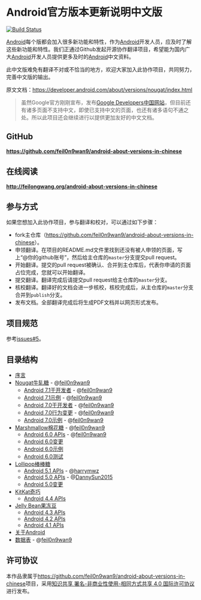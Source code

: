 # Android官方版本更新说明中文版

[![Build Status](https://travis-ci.org/feil0n9wan9/android-about-versions-in-chinese.svg?branch=master)](https://travis-ci.org/feil0n9wan9/android-about-versions-in-chinese)

[Android](https://www.android.com)每个版都会加入很多新功能和特性，作为[Android](https://www.android.com)开发人员，应及时了解这些新功能和特性。我们正通过Github发起开源协作翻译项目，希望能为国内广大[Android](https://www.android.com)开发人员提供更多及时的[Android](https://www.android.com)中文资料。

此中文版难免有翻译不对或不恰当的地方，欢迎大家加入此协作项目，共同努力，完善中文版的输出。

原文文档：<https://developer.android.com/about/versions/nougat/index.html>

> 虽然Google官方刚刚宣布，发布[Google Developers中国网站](https://developer.android.google.cn)，但目前还有诸多页面不支持中文，即使已支持中文的页面，也还有诸多语句不通之处。所以此项目还会继续进行以提供更加友好的中文文档。


## GitHub

**<https://github.com/feil0n9wan9/android-about-versions-in-chinese>**


## 在线阅读

**<http://feilongwang.org/android-about-versions-in-chinese>**


## 参与方式

如果您想加入此协作项目，参与翻译和校对，可以通过如下步骤：
* fork主仓库（<https://github.com/feil0n9wan9/android-about-versions-in-chinese>）。
* 申领翻译。在项目的README.md文件里找到还没有被人申领的页面，写上“@你的github账号”，然后给主仓库的`master`分支提交pull request。
* 开始翻译。提交的pull request被确认、合并到主仓库后，代表你申请的页面占位完成，您就可以开始翻译。
* 提交翻译。翻译完成后请提交pull request给主仓库的`master`分支。
* 核校翻译。翻译好的文档会进一步核校，核校完成后，从主仓库的`master`分支合并到`publish`分支。
* 发布文档。全部翻译完成后将生成PDF文档并以网页形式发布。


## 项目规范

参考[issues#5](https://github.com/feil0n9wan9/android-about-versions-in-chinese/issues/5)。


## 目录结构

- [序言](README.md)
- [Nougat牛轧糖](nougat.md) - @[feil0n9wan9](https://github.com/feil0n9wan9)
    - [Android 7.1于开发者](android-7.1.md) - @[feil0n9wan9](https://github.com/feil0n9wan9)
    - [Android 7.1示例](android-7.1-samples.md) - @[feil0n9wan9](https://github.com/feil0n9wan9)
    - [Android 7.0于开发者](android-7.0.md) - @[feil0n9wan9](https://github.com/feil0n9wan9)
    - [Android 7.0行为变更](android-7.0-changes.md) - @[feil0n9wan9](https://github.com/feil0n9wan9)
    - [Android 7.0示例](android-7.0-samples.md) - @[feil0n9wan9](https://github.com/feil0n9wan9)
- [Marshmallow棉花糖](marshmallow.md) - @[feil0n9wan9](https://github.com/feil0n9wan9)
    - [Android 6.0 APIs](android-6.0.md) - @[feil0n9wan9](https://github.com/feil0n9wan9)
    - [Android 6.0变更](android-6.0-changes.md)
    - [Android 6.0示例](android-6.0-samples.md)
    - [Android 6.0测试](android-6.0-testing.md)
- [Lollipop棒棒糖](lollipop.md)
    - [Android 5.1 APIs](android-5.1.md) - @[harrymwz](https://github.com/harrymwz)
    - [Android 5.0 APIs](android-5.0.md) - @[DannySun2015](https://github.com/DannySun2015)
    - [Android 5.0变更](android-5.0-changes.md)
- [KitKat奇巧](kitkat.md)
    - [Android 4.4 APIs](android-4.4.md)
- [Jelly Bean果冻豆](jelly-bean.md)
    - [Android 4.3 APIs](android-4.3.md)
    - [Android 4.2 APIs](android-4.2.md)
    - [Android 4.1 APIs](android-4.1.md)
- [关于Android](android.md)
- [数据表](dashboards.md) - @[feil0n9wan9](https://github.com/feil0n9wan9)


## 许可协议

本作品隶属于<https://github.com/feil0n9wan9/android-about-versions-in-chinese>项目，采用[知识共享 署名-非商业性使用-相同方式共享 4.0 国际许可协议](http://creativecommons.org/licenses/by-nc-sa/4.0/)进行发布。
